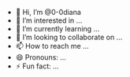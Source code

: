 - 👋 Hi, I’m @0-0diana
- 👀 I’m interested in ...
- 🌱 I’m currently learning ...
- 💞️ I’m looking to collaborate on ...
- 📫 How to reach me ...
- 😄 Pronouns: ...
- ⚡ Fun fact: ...

<!---
0-0diana/0-0diana is a ✨ special ✨ repository because its `README.md` (this file) appears on your GitHub profile.
You can click the Preview link to take a look at your changes.
--->
